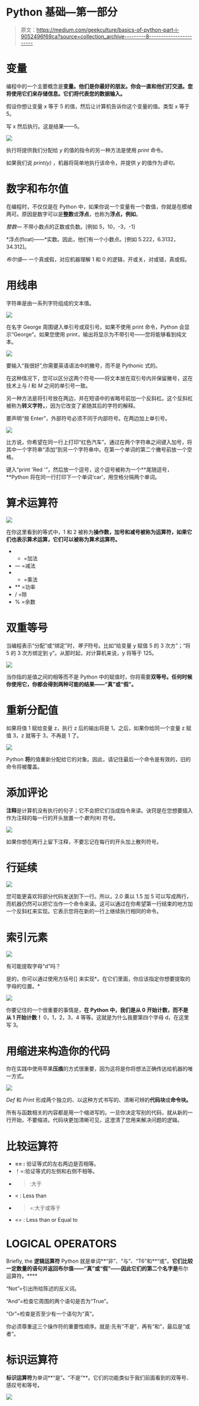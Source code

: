 # Python 基础—第一部分

> 原文：<https://medium.com/geekculture/basics-of-python-part-i-9052496f69ca?source=collection_archive---------8----------------------->

# 变量

编程中的一个主要概念是**变量。他们是你最好的朋友。你会一直和他们打交道。您将使用它们来存储信息。它们将代表您的数据输入。**

假设你想让变量 *x* 等于 5 的值，然后让计算机告诉你这个变量的值。类型 x 等于 5。

写 x 然后执行。这是结果——5。

![](img/d1b5d51ff901974bebb5c4aa27c4da2e.png)

执行将提供我们分配给 *y* 的值的指令的另一种方法是使用 *print* 命令。

如果我们说 *print(y)* ，机器将简单地执行该命令，并提供 *y* 的值作为*语句。*

# 数字和布尔值

在编程时，不仅仅是在 Python 中，如果你说一个变量有一个数值，你就是在模棱两可。原因是数字可以是**整数**或**浮点**，也称为**浮点，例如**。

*整数—* 不带小数点的正数或负数。[例如 5，10，-3，-1]

*浮点(float)——*实数。因此，他们有一个小数点。[例如 5.222，6.3132，34.312]。

*布尔值—* 一个真或假，对应机器理解 1 和 0 的逻辑，开或关，对或错，真或假。

# 用线串

字符串是由一系列字符组成的文本值。

![](img/7ec498fdef94d5b1aa4c8f36904b68e9.png)

在名字 George 周围键入单引号或双引号。如果不使用 print 命令，Python 会显示“George”。如果您使用 print，输出将显示为不带引号——您将能够看到纯文本。

![](img/65ea4d3c79d824640c4ec015b3226ad7.png)

要输入“我很好”,你需要英语语法中的撇号，而不是 Pythonic 式的。

在这种情况下，您可以区分这两个符号——将文本放在双引号内并保留撇号，这在技术上与 *I* 和 *M* 之间的单引号一致。

另一种方法是将引号放在两边，并在短语中的省略号前加一个反斜杠。这个反斜杠被称为**转义字符，**，因为它改变了紧随其后的字符的解释。

要声明“按 Enter”，外部符号必须不同于内部符号。在两边加上单引号。

![](img/07fdc76303debfe80b7a22ca1cc6a936.png)

比方说，你希望在同一行上打印“红色汽车”。通过在两个字符串之间键入加号，将其中一个字符串“添加”到另一个字符串中。在第一个单词的第二个撇号前放一个空格。

键入“print 'Red '”，然后放一个逗号，这个逗号被称为一个**尾随逗号，**Python 将在同一行打印下一个单词‘car’，用空格分隔两个单词。

# 算术运算符

![](img/295937ccbd7bacf58ea722a3dab9640b.png)

在你这里看到的等式中，1 和 2 被称为**操作数，**加号和减号被称为**运算符，**如果它们也表示算术运算，它们可以被称为**算术运算符。**

*   + =加法
*   — =减法
*   * =乘法
*   ** =功率
*   / =除
*   % =余数

# 双重等号

当编程表示“分配”或“绑定”时，*等于*符号。比如“给变量 y 赋值 5 的 3 次方”；“将 5 的 3 次方绑定到 y”。从那时起，对计算机来说，y 将等于 125。

![](img/cd51b6772a68f82319a9565b958433d1.png)

当你指的是值之间的相等而不是 Python 中的赋值时，你将需要**双等号。任何时候你使用它，你都会得到两种可能的结果——“真”或“假”。**

# 重新分配值

如果将值 1 赋给变量 z，执行 z 后的输出将是 1。之后，如果你给同一个变量 z 赋值 3，z 就等于 3，不再是 1 了。

![](img/89f186789532ffa09c51084e50ec64a1.png)

Python **将**的值重新分配给它的对象。因此，请记住最后一个命令是有效的，旧的命令将被覆盖。

# 添加评论

**注释**是计算机没有执行的句子；它不会把它们当成指令来读。诀窍是在您想要插入作为注释的每一行的开头放置一个*散列(#)* 符号。

![](img/e8217fd12d30947ea48dcd24adec790d.png)

如果你想在两行上留下注释，不要忘记在每行的开头加上散列符号。

# 行延续

![](img/90563102a19c50be894e571624911775.png)

您可能更喜欢将部分代码发送到下一行。所以，2.0 乘以 1.5 加 5 可以写成两行，而机器仍然可以把它当作一个命令来读。这可以通过在你希望第一行结束的地方加一个反斜杠来实现。它表示您将在新的一行上继续执行相同的命令。

# 索引元素

![](img/c603b0178896616ba714980fbff6a3d2.png)

有可能提取字母“d”吗？

是的，你可以通过使用方括号[] 来实现*。在它们里面，你应该指定你想要提取的字母的位置。*

![](img/f530de9ad0666574602ba82db08e7452.png)

你要记住的一个很重要的事情是，**在 Python 中，我们是从 0 开始计数，而不是从 1 开始计数！** 0，1，2，3，4 等等。这就是为什么我要第四个字母 d，在这里写 3。

# 用缩进来构造你的代码

你在实践中使用苹果**压痕**的方式很重要，因为这将是你将想法正确传达给机器的唯一方式。

![](img/b07d1f283722fb2318d79046747f77ee.png)

*Def* 和 *Print* 形成两个独立的、以这种方式书写的、清晰可辨的**代码块**或**命令块。**

所有与函数相关的内容都是用一个缩进写的。一旦你决定写别的代码，就从新的一行开始，不要缩进。代码块更加清晰可见，这澄清了您用来解决问题的逻辑。

# 比较运算符

*   **== :** 验证等式的左右两边是否相等。
*   ！=:验证等式的左侧和右侧不相等。
*   > :大于
*   < : Less than
*   > =:大于或等于
*   <= : Less than or Equal to

# LOGICAL OPERATORS

Briefly, the **逻辑运算符** Python 就是单词**“非”、“与”、“T6”和**“或”。**它们比较一定数量的语句并返回布尔值——“真”或“假”——因此它们的第二个名字是**布尔运算符。****

“Not”=引出所给陈述的反义词。

“And”=检查它周围的两个语句是否为“True”。

“Or”=检查是否至少有一个语句为“真”。

你必须尊重这三个操作符的重要性顺序。就是:先有“不是”，再有“和”，最后是“或者”。

# 标识运算符

**标识运算符**为单词**“是”**、**“不是”**。它们的功能类似于我们前面看到的双等号、感叹号和等号。

![](img/438c7ef94789a94c8830b1198aac92d8.png)